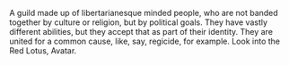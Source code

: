 A guild made up of libertarianesque minded people, who are not banded together by culture or religion, but by political goals. They have vastly different abilities, but they accept that as part of their identity. They are united for a common cause, like, say, regicide, for example. Look into the Red Lotus, Avatar.